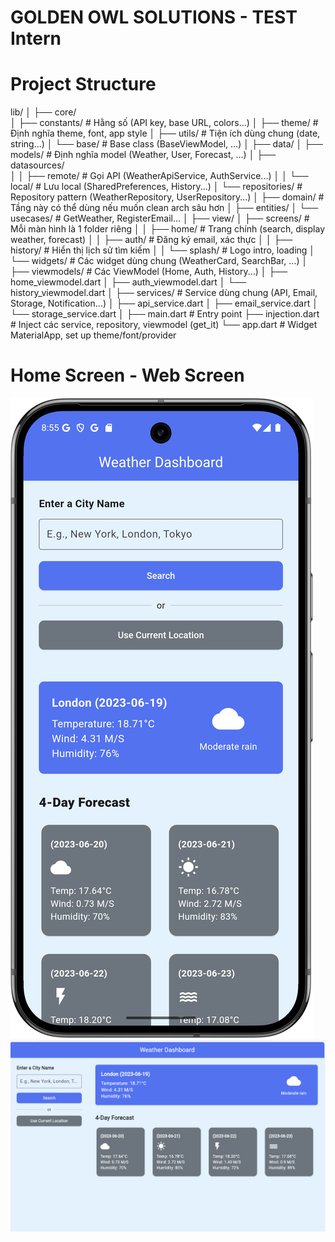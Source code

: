 # GOLDEN OWL SOLUTIONS - TEST Intern
# Project Structure
lib/
│
├── core/                  
│   ├── constants/         # Hằng số (API key, base URL, colors...)
│   ├── theme/             # Định nghĩa theme, font, app style
│   ├── utils/             # Tiện ích dùng chung (date, string...)
│   └── base/              # Base class (BaseViewModel, ...)
│
├── data/
│   ├── models/            # Định nghĩa model (Weather, User, Forecast, ...)
│   ├── datasources/       
│   │   ├── remote/        # Gọi API (WeatherApiService, AuthService...)
│   │   └── local/         # Lưu local (SharedPreferences, History...)
│   └── repositories/      # Repository pattern (WeatherRepository, UserRepository...)
│
├── domain/                # Tầng này có thể dùng nếu muốn clean arch sâu hơn
│   ├── entities/
│   └── usecases/          # GetWeather, RegisterEmail...
│
├── view/
│   ├── screens/           # Mỗi màn hình là 1 folder riêng
│   │   ├── home/          # Trang chính (search, display weather, forecast)
│   │   ├── auth/          # Đăng ký email, xác thực
│   │   ├── history/       # Hiển thị lịch sử tìm kiếm
│   │   └── splash/        # Logo intro, loading
│   └── widgets/           # Các widget dùng chung (WeatherCard, SearchBar, ...)
│
├── viewmodels/            # Các ViewModel (Home, Auth, History...)
│   ├── home_viewmodel.dart
│   ├── auth_viewmodel.dart
│   └── history_viewmodel.dart
│
├── services/              # Service dùng chung (API, Email, Storage, Notification...)
│   ├── api_service.dart
│   ├── email_service.dart
│   └── storage_service.dart
│
├── main.dart              # Entry point
├── injection.dart         # Inject các service, repository, viewmodel (get_it)
└── app.dart               # Widget MaterialApp, set up theme/font/provider

# Home Screen - Web Screen
![mobile_home_screen.png](assets%2Fdemo%2Fmobile_home_screen.png)
![web_home_srceen.png](assets%2Fdemo%2Fweb_home_srceen.png)